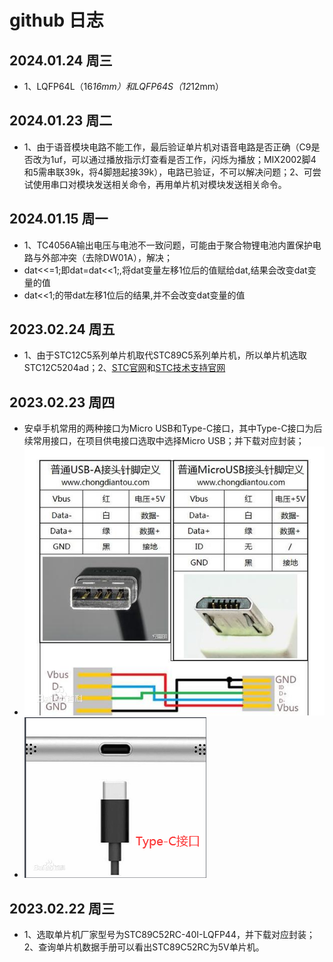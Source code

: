 # github 日志

## 2024.01.24 周三

- 1、LQFP64L（16*16mm）和LQFP64S（12*12mm）

## 2024.01.23 周二

- 1、由于语音模块电路不能工作，最后验证单片机对语音电路是否正确（C9是否改为1uf，可以通过播放指示灯查看是否工作，闪烁为播放；MIX2002脚4和5需串联39k，将4脚翘起接39k），电路已验证，不可以解决问题；2、可尝试使用串口对模块发送相关命令，再用单片机对模块发送相关命令。

## 2024.01.15 周一

- 1、TC4056A输出电压与电池不一致问题，可能由于聚合物锂电池内置保护电路与外部冲突（去除DW01A），解决；
- dat<<=1;即dat=dat<<1;,将dat变量左移1位后的值赋给dat,结果会改变dat变量的值
- dat<<1;的带dat左移1位后的结果,并不会改变dat变量的值

## 2023.02.24 周五

- 1、由于STC12C5系列单片机取代STC89C5系列单片机，所以单片机选取STC12C5204ad；2、[STC官网](http://www.stcmcudata.com/)和[STC技术支持官网](https://www.stcai.com/)
## 2023.02.23 周四

- 安卓手机常用的两种接口为Micro USB和Type-C接口，其中Type-C接口为后续常用接口，在项目供电接口选取中选择Micro USB；并下载对应封装；
- ![Micro USB接口.png](./img/Micro-USB接口.png)
- ![Type-C接口.png](./img/Type-C接口.png)

## 2023.02.22 周三

- 1、选取单片机厂家型号为STC89C52RC-40I-LQFP44，并下载对应封装；2、查询单片机数据手册可以看出STC89C52RC为5V单片机。
